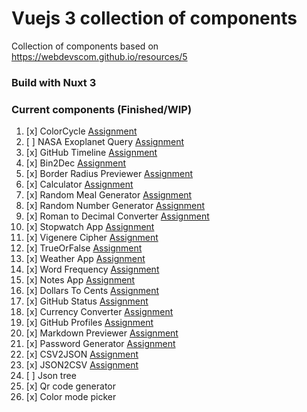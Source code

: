 # Vuejs 3 collection of components

Collection of components based on https://webdevscom.github.io/resources/5

### Build with Nuxt 3

### Current components (Finished/WIP)

1. [x] 
   ColorCycle [Assignment](https://github.com/florinpop17/app-ideas/blob/master/Projects/1-Beginner/Color-Cycle-App.md)
2. [ ] NASA Exoplanet
   Query [Assignment](https://github.com/florinpop17/app-ideas/blob/master/Projects/3-Advanced/NASA-Exoplanet-Query.md)
3. [x] GitHub
   Timeline [Assignment](https://github.com/florinpop17/app-ideas/blob/master/Projects/3-Advanced/GitHub-Timeline-App.md)
4. [x] Bin2Dec [Assignment](https://github.com/florinpop17/app-ideas/blob/master/Projects/1-Beginner/Bin2Dec-App.md)
5. [x] Border Radius
   Previewer [Assignment](https://github.com/florinpop17/app-ideas/blob/master/Projects/1-Beginner/Border-Radius-Previewer.md)
6. [x] 
   Calculator [Assignment](https://github.com/florinpop17/app-ideas/blob/master/Projects/1-Beginner/Calculator-App.md)
7. [x] Random Meal
   Generator [Assignment](https://github.com/florinpop17/app-ideas/blob/master/Projects/1-Beginner/Random-Meal-Generator.md)
8. [x] Random Number
   Generator [Assignment](https://github.com/florinpop17/app-ideas/blob/master/Projects/1-Beginner/Random-Number-Generator.md)
9. [x] Roman to Decimal
   Converter [Assignment](https://github.com/florinpop17/app-ideas/blob/master/Projects/1-Beginner/Roman-to-Decimal-Converter.md)
10. [x] Stopwatch
    App [Assignment](https://github.com/florinpop17/app-ideas/blob/master/Projects/1-Beginner/Stopwatch-App.md)
11. [x] Vigenere
    Cipher [Assignment](https://github.com/florinpop17/app-ideas/blob/master/Projects/1-Beginner/Vigenere-Cipher.md)
12. [x] 
    TrueOrFalse [Assignment](https://github.com/florinpop17/app-ideas/blob/master/Projects/1-Beginner/True-or-False-App.md)
13. [x] Weather
    App [Assignment](https://github.com/florinpop17/app-ideas/blob/master/Projects/1-Beginner/Weather-App.md)
14. [x] Word
    Frequency [Assignment](https://github.com/florinpop17/app-ideas/blob/master/Projects/1-Beginner/Word-Frequency-App.md)
15. [x] Notes App [Assignment](https://github.com/florinpop17/app-ideas/blob/master/Projects/1-Beginner/Notes-App.md)
16. [x] Dollars To
    Cents [Assignment](https://github.com/florinpop17/app-ideas/blob/master/Projects/1-Beginner/Dollars-To-Cents-App.md)
17. [x] GitHub
    Status [Assignment](https://github.com/florinpop17/app-ideas/blob/master/Projects/1-Beginner/GitHub-Status-App.md)
18. [x] Currency
    Converter [Assignment](https://github.com/florinpop17/app-ideas/blob/master/Projects/2-Intermediate/Currency-Converter.md)
19. [x] GitHub
    Profiles [Assignment](https://github.com/florinpop17/app-ideas/blob/master/Projects/2-Intermediate/GitHub-Profiles.md)
20. [x] Markdown
    Previewer [Assignment](https://github.com/florinpop17/app-ideas/blob/master/Projects/2-Intermediate/Markdown-Previewer.md)
21. [x] Password
    Generator [Assignment](https://github.com/florinpop17/app-ideas/blob/master/Projects/2-Intermediate/Password-Generator.md)
22. [x] CSV2JSON [Assignment](https://github.com/florinpop17/app-ideas/blob/master/Projects/1-Beginner/CSV2JSON-App.md)
23. [x] JSON2CSV [Assignment](https://github.com/florinpop17/app-ideas/blob/master/Projects/1-Beginner/JSON2CSV-App.md)
24. [ ] Json tree
25. [x] Qr code generator
26. [x] Color mode picker